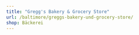 ```yaml
---
title: "Gregg's Bakery & Grocery Store"
url: /baltimore/greggs-bakery-und-grocery-store/
shop: Bäckerei
---
```

